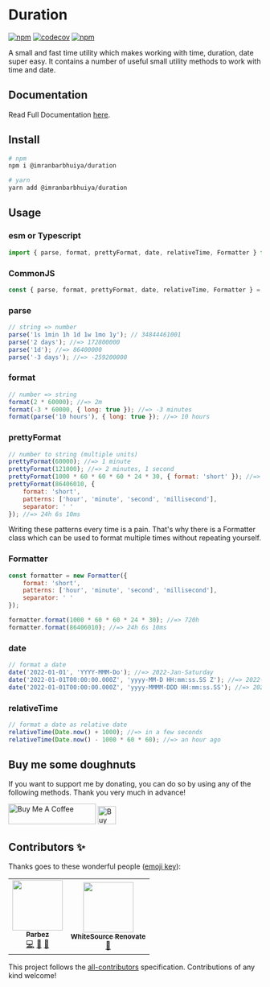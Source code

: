 # Duration

[![npm](https://img.shields.io/npm/dw/@imranbarbhuiya/duration)](https://www.npmjs.com/package/@imranbarbhuiya/duration)
[![codecov](https://codecov.io/gh/imranbarbhuiya/duration/branch/main/graph/badge.svg)](https://codecov.io/gh/imranbarbhuiya/duration)
[![npm](https://img.shields.io/npm/v/@imranbarbhuiya/duration?color=crimson&logo=npm&style=flat-square)](https://www.npmjs.com/package/@imranbarbhuiya/duration)

A small and fast time utility which makes working with time, duration, date super easy. It contains a number of useful small utility methods to work with time and date.

## Documentation

Read Full Documentation [here](https://duration.js.org/).

## Install

```bash
# npm
npm i @imranbarbhuiya/duration

# yarn
yarn add @imranbarbhuiya/duration

```

## Usage

### esm or Typescript

```ts
import { parse, format, prettyFormat, date, relativeTime, Formatter } from '@imranbarbhuiya/duration';
```

### CommonJS

```js
const { parse, format, prettyFormat, date, relativeTime, Formatter } = require('@imranbarbhuiya/duration');
```

### parse

```js
// string => number
parse('1s 1min 1h 1d 1w 1mo 1y'); // 34844461001
parse('2 days'); //=> 172800000
parse('1d'); //=> 86400000
parse('-3 days'); //=> -259200000
```

### format

```js
// number => string
format(2 * 60000); //=> 2m
format(-3 * 60000, { long: true }); //=> -3 minutes
format(parse('10 hours'), { long: true }); //=> 10 hours
```

### prettyFormat

```js
// number to string (multiple units)
prettyFormat(60000); //=> 1 minute
prettyFormat(121000); //=> 2 minutes, 1 second
prettyFormat(1000 * 60 * 60 * 60 * 24 * 30, { format: 'short' }); //=> 1mo
prettyFormat(86406010, {
	format: 'short',
	patterns: ['hour', 'minute', 'second', 'millisecond'],
	separator: ' '
}); //=> 24h 6s 10ms
```

Writing these patterns every time is a pain. That's why there is a Formatter class which can be used to format multiple times without repeating yourself.

### Formatter

```js
const formatter = new Formatter({
	format: 'short',
	patterns: ['hour', 'minute', 'second', 'millisecond'],
	separator: ' '
});

formatter.format(1000 * 60 * 60 * 24 * 30); //=> 720h
formatter.format(86406010); //=> 24h 6s 10ms
```

### date

```js
// format a date
date('2022-01-01', 'YYYY-MMM-Do'); //=> 2022-Jan-Saturday
date('2022-01-01T00:00:00.000Z', 'yyyy-MM-D HH:mm:ss.SS Z'); //=> 2022-01-1 00:00:00.00 0
date('2022-01-01T00:00:00.000Z', 'yyyy-MMMM-DDD HH:mm:ss.SS'); //=> 2022-January-Sat 00:00:00.00
```

### relativeTime

```js
// format a date as relative date
relativeTime(Date.now() + 1000); //=> in a few seconds
relativeTime(Date.now() - 1000 * 60 * 60); //=> an hour ago
```

## Buy me some doughnuts

If you want to support me by donating, you can do so by using any of the following methods. Thank you very much in advance!

<a href="https://www.buymeacoffee.com/parbez" target="_blank"><img src="https://cdn.buymeacoffee.com/buttons/default-orange.png" alt="Buy Me A Coffee" height="41" width="174"></a>
<a href='https://ko-fi.com/Y8Y1CBIJH' target='_blank'><img height='36' style='border:0px;height:36px;' src='https://cdn.ko-fi.com/cdn/kofi4.png?v=3' border='0' alt='Buy Me a Coffee at ko-fi.com' /></a>

## Contributors ✨

Thanks goes to these wonderful people ([emoji key](https://allcontributors.org/docs/en/emoji-key)):

<!-- ALL-CONTRIBUTORS-LIST:START - Do not remove or modify this section -->
<!-- prettier-ignore-start -->
<!-- markdownlint-disable -->
<table>
  <tr>
    <td align="center"><a href="https://github.com/imranbarbhuiya"><img src="https://avatars.githubusercontent.com/u/74945038?v=4?s=100" width="100px;" alt=""/><br /><sub><b>Parbez</b></sub></a><br /><a href="https://github.com/imranbarbhuiya/duration/commits?author=imranbarbhuiya" title="Code">💻</a> <a href="#maintenance-imranbarbhuiya" title="Maintenance">🚧</a> <a href="#ideas-imranbarbhuiya" title="Ideas, Planning, & Feedback">🤔</a></td>
    <td align="center"><a href="https://renovate.whitesourcesoftware.com"><img src="https://avatars.githubusercontent.com/u/25180681?v=4?s=100" width="100px;" alt=""/><br /><sub><b>WhiteSource Renovate</b></sub></a><br /><a href="#maintenance-renovate-bot" title="Maintenance">🚧</a></td>
  </tr>
</table>

<!-- markdownlint-restore -->
<!-- prettier-ignore-end -->

<!-- ALL-CONTRIBUTORS-LIST:END -->

This project follows the [all-contributors](https://github.com/all-contributors/all-contributors) specification. Contributions of any kind welcome!
